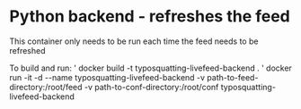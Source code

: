 # Python backend - refreshes the feed

This container only needs to be run each time the feed needs to be refreshed

To build and run:
' docker build -t typosquatting-livefeed-backend .
' docker run -it -d --name typosquatting-livefeed-backend -v path-to-feed-directory:/root/feed -v path-to-conf-directory:/root/conf typosquatting-livefeed-backend